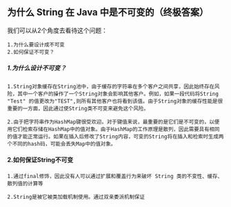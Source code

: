 ## 为什么 String 在 Java 中是不可变的（终极答案）

我们可以从2个角度去看待这个问题：

```
1.为什么要设计成不可变
2.如何保证不可变？
```

##### 1.为什么设计不可变？

```
1.String对象缓存在String池中，由于缓存的字符串在多个客户之间共享，因此始终存在风险，其中一个客户的操作了一个String对象会影响其他客户。例如，如果一段代码将String "Test" 的值更改为"TEST",则所有其他客户也将看到该值。由于String对象的缓存性能是很重要的一方面，因此通过使String类不可变来避免这个风险。

2.由于把字符串作为HashMap键很受欢迎。对于键值来说，最重要的是它们是不可变的，以便用它们检索存储在HashMap中的值对象。由于HashMap的工作原理是散列，因此需要具有相同的值才能正常运行。如果在插入后修改了String内容，可变的String将在插入和检索时生成两个不同的hash码，可能会丢失Map中的值对象。
```

#### 2.如何保证String不可变

```
1.通过final修饰，因此没有人可以通过扩展和覆盖行为来破坏 String 类的不变性、缓存、散列值的计算等

2.String是被它被类加载机制使用。通过双亲委派机制保证
```



#### 	

